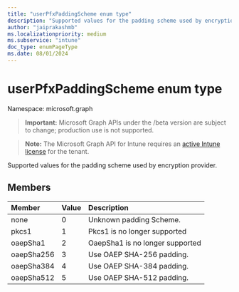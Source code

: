 ```yaml
---
title: "userPfxPaddingScheme enum type"
description: "Supported values for the padding scheme used by encryption provider."
author: "jaiprakashmb"
ms.localizationpriority: medium
ms.subservice: "intune"
doc_type: enumPageType
ms.date: 08/01/2024
---
```


# userPfxPaddingScheme enum type

Namespace: microsoft.graph

> **Important:** Microsoft Graph APIs under the /beta version are subject to change; production use is not supported.

> **Note:** The Microsoft Graph API for Intune requires an [active Intune license](https://go.microsoft.com/fwlink/?linkid=839381) for the tenant.

Supported values for the padding scheme used by encryption provider.

## Members
|Member|Value|Description|
|:---|:---|:---|
|none|0|Unknown padding Scheme.|
|pkcs1|1|Pkcs1 is no longer supported|
|oaepSha1|2|OaepSha1 is no longer supported|
|oaepSha256|3|Use OAEP SHA-256 padding.|
|oaepSha384|4|Use OAEP SHA-384 padding.|
|oaepSha512|5|Use OAEP SHA-512 padding.|
